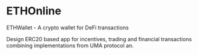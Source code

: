# ETHOnline
ETHWallet - A crypto wallet for DeFi transactions

Design ERC20 based app for incentives, trading and financial transactions combining implementations from UMA protocol an.

